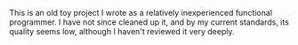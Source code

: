 This is an old toy project I wrote as a relatively inexperienced functional
programmer.  I have not since cleaned up it, and by my current standards, its
quality seems low, although I haven't reviewed it very deeply.
